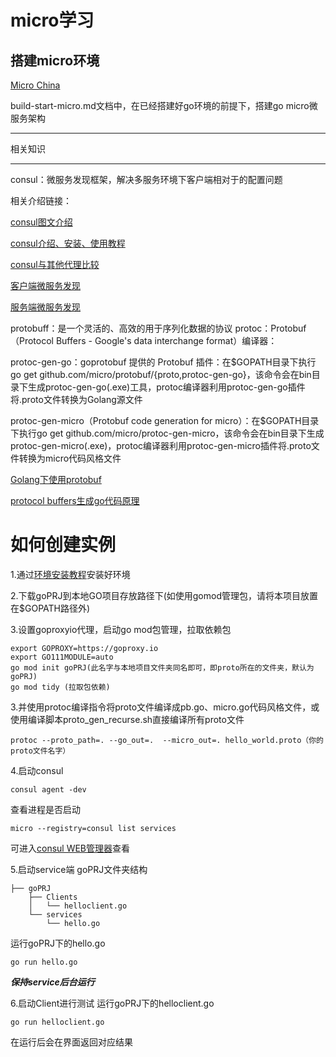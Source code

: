 # micro学习
## 搭建micro环境
[Micro China](https://github.com/micro-in-cn)

build-start-micro.md文档中，在已经搭建好go环境的前提下，搭建go micro微服务架构
***
相关知识
***
consul：微服务发现框架，解决多服务环境下客户端相对于的配置问题

相关介绍链接：

[consul图文介绍](https://www.cnblogs.com/xiaohanlin/p/8016803.html)

[consul介绍、安装、使用教程](https://blog.csdn.net/liuzhuchen/article/details/81913562)

[consul与其他代理比较](https://www.jianshu.com/p/e0986abbfe48)

[客户端微服务发现](https://microservices.io/patterns/client-side-discovery.html)

[服务端微服务发现](https://microservices.io/patterns/server-side-discovery.html)

protobuff：是一个灵活的、高效的用于序列化数据的协议
protoc：Protobuf（Protocol Buffers - Google's data interchange format）编译器：

protoc-gen-go：goprotobuf 提供的 Protobuf 插件：在$GOPATH目录下执行go get github.com/micro/protobuf/{proto,protoc-gen-go}，该命令会在bin目录下生成protoc-gen-go(.exe)工具，protoc编译器利用protoc-gen-go插件将.proto文件转换为Golang源文件

protoc-gen-micro（Protobuf code generation for micro）：在$GOPATH目录下执行go get github.com/micro/protoc-gen-micro，该命令会在bin目录下生成protoc-gen-micro(.exe)，protoc编译器利用protoc-gen-micro插件将.proto文件转换为micro代码风格文件

[Golang下使用protobuf](https://www.jianshu.com/p/f4051569fd32)

[protocol buffers生成go代码原理](https://www.cnblogs.com/charlieroro/p/9043337.html)

# 如何创建实例
1.通过[环境安装教程](https://github.com/LiuBaiSMD/start-Go-micro/blob/master/build-start-micro.md)安装好环境

2.下载goPRJ到本地GO项目存放路径下(如使用gomod管理包，请将本项目放置在$GOPATH路径外)

3.设置goproxyio代理，启动go mod包管理，拉取依赖包
```
export GOPROXY=https://goproxy.io
export GO111MODULE=auto
go mod init goPRJ(此名字与本地项目文件夹同名即可，即proto所在的文件夹，默认为goPRJ)
go mod tidy (拉取包依赖)
```

3.并使用protoc编译指令将proto文件编译成pb.go、micro.go代码风格文件，或使用编译脚本proto_gen_recurse.sh直接编译所有proto文件
```
protoc --proto_path=. --go_out=.  --micro_out=. hello_world.proto（你的proto文件名字）
```

4.启动consul
```
consul agent -dev
```
查看进程是否启动
```
micro --registry=consul list services
```
可进入[consul WEB管理器](http://localhost:8500)查看

5.启动service端
goPRJ文件夹结构
```
├── goPRJ
    ├── Clients
    │   └── helloclient.go
    └── services
        └── hello.go
```
运行goPRJ下的hello.go
```
go run hello.go
```
***保持service后台运行***

6.启动Client进行测试
运行goPRJ下的helloclient.go
```
go run helloclient.go
```
在运行后会在界面返回对应结果
